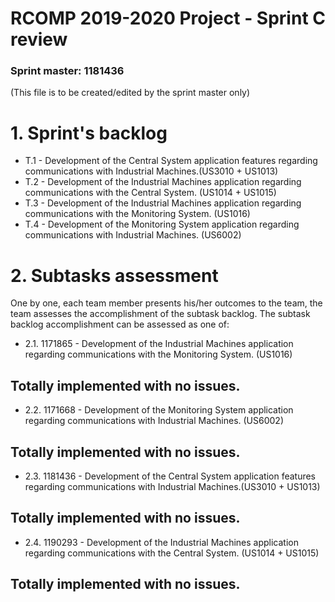 RCOMP 2019-2020 Project - Sprint C review
=========================================
### Sprint master: 1181436 ###
(This file is to be created/edited by the sprint master only)
# 1. Sprint's backlog #
* T.1 - Development of the Central System application features regarding communications with Industrial Machines.(US3010 + US1013)
* T.2 - Development of the Industrial Machines application regarding communications with the Central System. (US1014 + US1015)
* T.3 - Development of the Industrial Machines application regarding communications with the Monitoring System. (US1016)
* T.4 - Development of the Monitoring System application regarding communications with Industrial Machines. (US6002)

# 2. Subtasks assessment #
One by one, each team member presents his/her outcomes to the team, the team assesses 		the accomplishment of the subtask backlog.
The subtask backlog accomplishment can be assessed as one of:

* 2.1. 1171865 - Development of the Industrial Machines application regarding communications with the Monitoring System. (US1016)
## Totally implemented with no issues. ##

* 2.2. 1171668 - Development of the Monitoring System application regarding communications with Industrial Machines. (US6002)
## Totally implemented with no issues. ##

* 2.3. 1181436 - Development of the Central System application features regarding communications with Industrial Machines.(US3010 + US1013)
## Totally implemented with no issues. ##

* 2.4. 1190293 - Development of the Industrial Machines application regarding communications with the Central System. (US1014 + US1015)
## Totally implemented with no issues. ##

